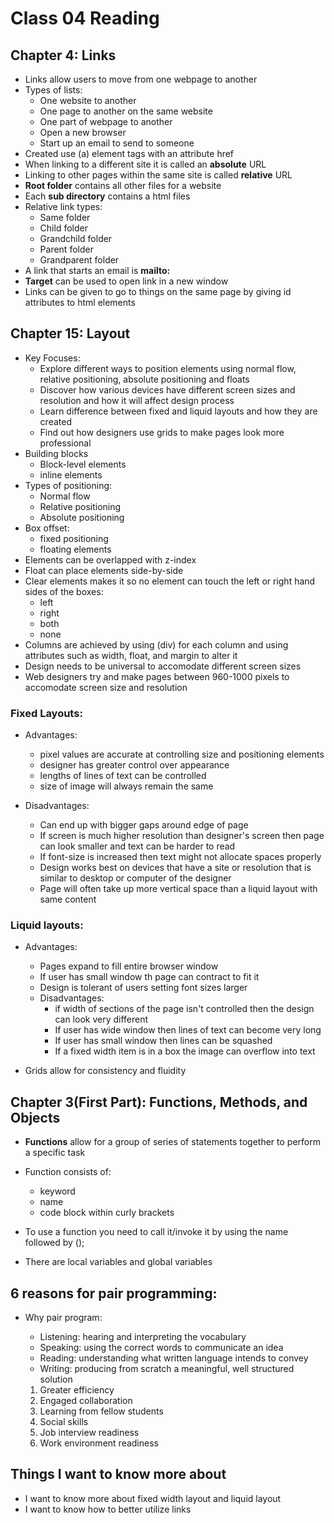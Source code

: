 # Class 04 Reading

## Chapter 4: Links

* Links allow users to move from one webpage to another
* Types of lists:
  - One website to another
  - One page to another on the same website
  - One part of webpage to another
  - Open a new browser
  - Start up an email to send to someone
* Created use (a) element tags with an attribute href
* When linking to a different site it is called an **absolute** URL
* Linking to other pages within the same site is called **relative** URL
* **Root folder** contains all other files for a website
* Each **sub directory** contains a html files
* Relative link types:
  - Same folder
  - Child folder
  - Grandchild folder
  - Parent folder
  - Grandparent folder
* A link that starts an email is **mailto:**
* **Target** can be used to open link in a new window
* Links can be given to go to things on the same page by giving id attributes to html elements

## Chapter 15: Layout

* Key Focuses:
  - Explore different ways to position elements using normal flow, relative positioning, absolute positioning and floats
  - Discover how various devices have different screen sizes and resolution and how it will affect design process
  - Learn difference between fixed and liquid layouts and how they are created
  - Find out how designers use grids to make pages look more professional
* Building blocks
  - Block-level elements
  - inline elements
* Types of positioning:
  - Normal flow
  - Relative positioning
  - Absolute positioning
* Box offset:
  - fixed positioning
  - floating elements
* Elements can be overlapped with z-index
* Float can place elements side-by-side
* Clear elements makes it so no element can touch the left or right hand sides of the boxes:
  - left
  - right
  - both
  - none
* Columns are achieved by using (div) for each column and using attributes such as width, float, and margin to alter it
* Design needs to be universal to accomodate different screen sizes
* Web designers try and make pages between 960-1000 pixels to accomodate screen size and resolution
### Fixed Layouts:

* Advantages:
  - pixel values are accurate at controlling size and positioning elements
  - designer has greater control over appearance
  - lengths of lines of text can be controlled
  - size of image will always remain the same

* Disadvantages:
  - Can end up with bigger gaps around edge of page
  - If screen is much higher resolution than designer's screen then page can look smaller and text can be harder to read
  - If font-size is increased then text might not allocate spaces properly
  - Design works best on devices that have a site or resolution that is similar to desktop or computer of the designer
  - Page will often take up more vertical space than a liquid layout with same content

### Liquid layouts:

* Advantages:
  - Pages expand to fill entire browser window 
  - If user has small window th page can contract to fit it
  - Design is tolerant of users setting font sizes larger 

  * Disadvantages:
    - if width of sections of the page isn't controlled then the design can look very different
    - If user has wide window then lines of text can become very long
    - If user has small window then lines can be squashed
    - If a fixed width item is in a box the image can overflow into text

* Grids allow for consistency and fluidity

## Chapter 3(First Part): Functions, Methods, and Objects

* **Functions** allow for a group of series of statements together to perform a specific task

* Function consists of:
  - keyword
  - name
  - code block within curly brackets
* To use a function you need to call it/invoke it by using the name followed by ();
* There are local variables and global variables 

## 6 reasons for pair programming:

* Why pair program:
  - Listening: hearing and interpreting the vocabulary
  - Speaking: using the correct words to communicate an idea
  - Reading: understanding what written language intends to convey
  - Writing: producing from scratch a meaningful, well structured solution
  
  1. Greater efficiency
  2. Engaged collaboration
  3. Learning from fellow students
  4. Social skills
  5. Job interview readiness
  6. Work environment readiness

## Things I want to know more about

* I want to know more about fixed width layout and liquid layout
* I want to know how to better utilize links
